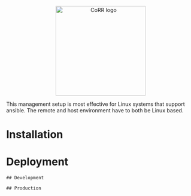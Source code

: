 <p align="center">
    <img src="https://rawgit.com/usnistgov/corr/master/corr-view/frontend/images/logo.svg"
         height="240"
         alt="CoRR logo"
         class="inline">
</p>

This management setup is most effective for Linux systems that support
ansible. The remote and host environment have to both be Linux based.

# Installation


# Deployment

    ## Development

    ## Production
